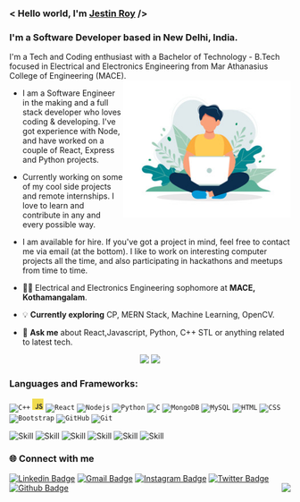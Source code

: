 <h3> < Hello world, I'm <a href="https://jestinroy3.netlify.app/" target="_blank"> Jestin Roy</a> /> </h3>
  
### I'm a Software Developer based in New Delhi, India.
I'm a Tech and Coding enthusiast with a Bachelor of Technology - B.Tech focused in Electrical and Electronics Engineering from Mar Athanasius College of Engineering (MACE).
<img align='right' src="https://github.com/mr-jestin-roy/mr-jestin-roy/blob/main/profile.jpg" width="300">
- I am a Software Engineer in the making and a full stack developer who loves coding & developing. I've got experience with Node, and have worked on a couple of React, Express and Python projects.
- Currently working on some of my cool side projects and remote internships. I love to learn and contribute in any and every possible way.
- I am available for hire. If you've got a project in mind, feel free to contact me via email (at the bottom). I like to work on interesting computer projects all the time, and also participating in hackathons and meetups from time to time.

- 👨‍🎓 Electrical and Electronics Engineering sophomore at **MACE, Kothamangalam**.
- 💡 **Currently exploring** CP, MERN Stack, Machine Learning, OpenCV.
- 💬 **Ask me** about React,Javascript, Python, C++ STL or anything related to latest tech.

<p align = "center">
  <img src = "https://github-readme-stats.vercel.app/api?username=mr-jestin-roy&count_private=true&show_icons=true&theme=jolly&line_height=30&include_all_commits=true&hide=issues">
  <img src = "https://github-readme-stats.vercel.app/api/top-langs/?username=mr-jestin-roy&hide=java,php,tcl,shell,Cmake,css,C,Python,vim script,scss&theme=jolly&langs_count=3">
</p>

### Languages and Frameworks:
<code><img width="40px" src="https://img.icons8.com/color/4x/c-plus-plus-logo.png" title="C++"/></code>
<code><img height="20" src="https://raw.githubusercontent.com/github/explore/80688e429a7d4ef2fca1e82350fe8e3517d3494d/topics/javascript/javascript.png" title="JavaScript"></code>
<code><img width="40px" src="https://img.icons8.com/plasticine/100/000000/react.png" title="React"/></code>
<code><img width="40px" src="https://img.icons8.com/color/8x/000000/nodejs.png" title="Nodejs"/></code>
<code><img width="40px" src="https://img.icons8.com/color/4x/000000/python.png" title="Python"/></code>
<code><img width="40px" src="https://img.icons8.com/color/3x/c-programming.png" title="C"/></code>
<code><img width="40px" src="https://img.icons8.com/color/8x/000000/mongodb.png" title="MongoDB"/></code>
<code><img width="40px" src="https://img.icons8.com/ios/4x/00758f/mysql-logo.png" title="MySQL"/></code>
<code><img width="40px" src="https://img.icons8.com/color/48/000000/html-5.png" title="HTML"/></code>
<code><img width="40px" src="https://img.icons8.com/color/48/000000/css3.png" title="CSS"/></code>
<code><img width="40px" src="https://img.icons8.com/color/2x/bootstrap.png" title="Bootstrap"/></code>
<code><img width="40px" src="https://img.icons8.com/fluent/8x/github.png" title="GitHub"/></code>
<code><img width="40px" src="https://img.icons8.com/color/2x/git.png" title="Git"/></code>

![Skill](https://img.shields.io/badge/HTML5-E34F26?style=for-the-badge&logo=html5&logoColor=white)
![Skill](https://img.shields.io/badge/CSS3-1572B6?style=for-the-badge&logo=css3&logoColor=white)
![Skill](https://img.shields.io/badge/JavaScript%20-%23323330.svg?&style=for-the-badge&logo=javascript&logoColor=%23F7DF1E)
![Skill](https://img.shields.io/badge/Python-ffca28?style=for-the-badge&logo=python&logoColor=white)
![Skill](https://img.shields.io/badge/Markdown-000000?style=for-the-badge&logo=markdown&logoColor=white)
![Skill](https://img.shields.io/badge/Visual_Studio_Code-0078D4?style=for-the-badge&logo=visual%20studio%20code&logoColor=white)

### 🌐 Connect with me 
[![Linkedin Badge](https://img.shields.io/badge/LinkedIn-0077B5?style=for-the-badge&logo=linkedin&logoColor=white&link=https://www.linkedin.com/in/jestinroy3/)](https://www.linkedin.com/in/jestinroy3/)
[![Gmail Badge](https://img.shields.io/badge/-jestinroy3@gmail.com-c14438?style=for-the-badge&logo=Gmail&logoColor=white&link=mailto:jestinroy3@gmail.com)](mailto:jestinroy3@gmail.com)
[![Instagram Badge](https://img.shields.io/badge/Instagram-E4405F?style=for-the-badge&logo=instagram&logoColor=white&link=https://www.instagram.com/jestinroy.here/)](https://www.instagram.com/jestinroy.here/)
[![Twitter Badge](https://img.shields.io/badge/Twitter-1DA1F2?style=for-the-badge&logo=twitter&logoColor=white)](https://twitter.com/thejestinroy)
[![Github Badge](https://img.shields.io/badge/GitHub-100000?style=for-the-badge&logo=github&logoColor=white)](https://github.com/mr-jestin-roy)
<img align='right' src="https://pageview.vercel.app/?github_user=mr-jestin-roy">


